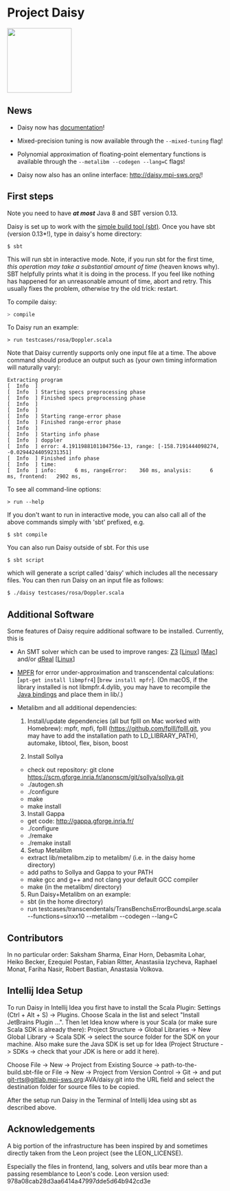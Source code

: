 # Project Daisy

<img src="https://people.mpi-sws.org/~eva/daisy_logo.jpg" width="150">

## News

  * Daisy now has [documentation](doc/documentation.md)!

  * Mixed-precision tuning is now available through the `--mixed-tuning` flag!

  * Polynomial approximation of floating-point elementary functions is available through the `--metalibm --codegen --lang=C` flags!

  * Daisy now also has an online interface: http://daisy.mpi-sws.org/! 

## First steps

Note you need to have ***at most*** Java 8 and SBT version 0.13.

Daisy is set up to work with the [simple build tool (sbt)](http://www.scala-sbt.org/).
Once you have sbt (version 0.13*!), type in daisy's home directory:
```
$ sbt
```
This will run sbt in interactive mode. Note, if you run sbt for the first time,
*this operation may take a substantial amount of time* (heaven knows why). SBT helpfully
prints what it is doing in the process. If you feel like nothing has happened for an unreasonable
amount of time, abort and retry. This usually fixes the problem, otherwise try the old trick: restart.

To compile daisy:
```bash
> compile
```

To Daisy run an example:
```
> run testcases/rosa/Doppler.scala
```
Note that Daisy currently supports only one input file at a time.
The above command should produce an output such as (your own timing information will naturally vary):
```
Extracting program
[  Info  ]
[  Info  ] Starting specs preprocessing phase
[  Info  ] Finished specs preprocessing phase
[  Info  ]
[  Info  ]
[  Info  ] Starting range-error phase
[  Info  ] Finished range-error phase
[  Info  ]
[  Info  ] Starting info phase
[  Info  ] doppler
[  Info  ] error: 4.1911988101104756e-13, range: [-158.7191444098274, -0.02944244059231351]
[  Info  ] Finished info phase
[  Info  ] time:
[  Info  ] info:      6 ms, rangeError:    360 ms, analysis:      6 ms, frontend:   2902 ms,
```


To see all command-line options:
```
> run --help
```

If you don't want to run in interactive mode, you can also call all of the above
commands simply with 'sbt' prefixed, e.g.
```
$ sbt compile
```

You can also run Daisy outside of sbt. For this use 
```
$ sbt script
```
which will generate a script called 'daisy' which includes all the necessary files.
You can then run Daisy on an input file as follows:
```bash
$ ./daisy testcases/rosa/Doppler.scala
```

## Additional Software

Some features of Daisy require additional software to be installed.
Currently, this is

* An SMT solver which can be used to improve ranges: [Z3](https://github.com/Z3Prover/z3) \[[Linux](https://github.com/Z3Prover/z3/releases)\] \[[Mac](https://github.com/Z3Prover/z3/releases)\] and/or [dReal](https://github.com/dreal/dreal3) \[[Linux](https://github.com/dreal/dreal3/releases)\]

* [MPFR](http://www.mpfr.org/) for error under-approximation and transcendental calculations: \[`apt-get install libmpfr4`\]  \[`brew install mpfr`\]. 
    (On macOS, if the library installed is not libmpfr.4.dylib, you may have to recompile the [Java bindings](https://github.com/kframework/mpfr-java) and place them in lib/.)

* Metalibm and all additional dependencies:

  1. Install/update dependencies (all but fplll on Mac worked with Homebrew): 
    mpfr, mpfi, fplll (https://github.com/fplll/fplll.git, you may have to add the installation path to LD_LIBRARY_PATH), automake, libtool, flex, bison, boost

  2. Install Sollya
    - check out repository: git clone https://scm.gforge.inria.fr/anonscm/git/sollya/sollya.git 
    - ./autogen.sh
    - ./configure
    - make
    - make install

  3. Install Gappa
    - get code: http://gappa.gforge.inria.fr/
    - ./configure
    - ./remake
    - ./remake install

  4. Setup Metalibm 
    - extract lib/metalibm.zip to metalibm/ (i.e. in the daisy home directory)
    - add paths to Sollya and Gappa to your PATH
    - make gcc and g++ and not clang your default GCC compiler
    - make  (in the metalibm/ directory)

  5. Run Daisy+Metalibm on an example:
    - sbt  (in the home directory)
    - run testcases/transcendentals/TransBenchsErrorBoundsLarge.scala --functions=sinxx10 --metalibm --codegen --lang=C

## Contributors

In no particular order: Saksham Sharma, Einar Horn, Debasmita Lohar, Heiko Becker, Ezequiel Postan, 
Fabian Ritter, Anastasiia Izycheva, Raphael Monat, Fariha Nasir, Robert Bastian, Anastasia Volkova.

## Intellij Idea Setup
To run Daisy in Intellij Idea you first have to install the Scala Plugin: Settings (Ctrl + Alt + S) -> Plugins. 
Choose Scala in the list and select "Install JetBrains Plugin ...". 
Then let Idea know where is your Scala (or make sure Scala SDK is already there): Project Structure -> Global Libraries -> New Global Library -> Scala SDK -> select the source folder for the SDK on your machine.
Also make sure the Java SDK is set up for Idea (Project Structure -> SDKs -> check that your JDK is here or add it here).

Choose File -> New -> Project from Existing Source -> path-to-the-build.sbt-file
or
File -> New -> Project from Version Control -> Git -> and put git-rts@gitlab.mpi-sws.org:AVA/daisy.git into the URL field and 
select the destination folder for source files to be copied.

After the setup run Daisy in the Terminal of Intellij Idea using sbt as described above.

Acknowledgements
----

A big portion of the infrastructure has been inspired by and sometimes
directly taken from the Leon project (see the LEON_LICENSE).

Especially the files in frontend, lang, solvers and utils bear more than
a passing resemblance to Leon's code.
Leon version used: 978a08cab28d3aa6414a47997dde5d64b942cd3e


